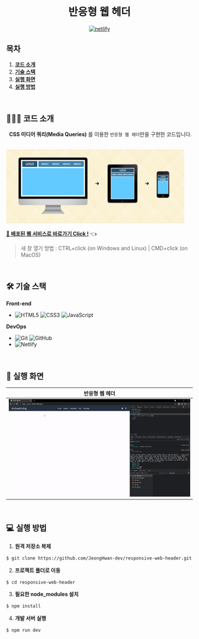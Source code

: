 <div align="center">
  <br />
  <h1>반응형 웹 헤더</h1>
  <a href="https://app.netlify.com/sites/happy-einstein-fc8546/deploys">
    <img src="https://api.netlify.com/api/v1/badges/825a6412-e24c-471f-84d9-ca43293f4b6c/deploy-status" alt="netlify" />
  </a>
  <br />
</div>

## 목차

1. [**코드 소개**](#1)
2. [**기술 스택**](#2)
3. [**실행 화면**](#3)
4. [**실행 방법**](#4)

<br />

<div id="1"></div>

## 💁🏻‍♂ 코드 소개

&nbsp;&nbsp;**CSS 미디어 쿼리(Media Queries)** 를 이용한 `반응형 웹 헤더`만을 구현한 코드입니다.

<br />

<img src="./images/example.jpg" alt="Responsive Web Header" height="200px" />

<br />

[**🔗 배포된 웹 서비스로 바로가기 Click !**](https://happy-einstein-fc8546.netlify.app/) 👈

> 새 창 열기 방법 : CTRL+click (on Windows and Linux) | CMD+click (on MacOS)

<br />

<div id="2"></div>

## 🛠 기술 스택

**Front-end**

- ![HTML5](https://img.shields.io/badge/-HTML5-E34F26?&logo=html5&logoColor=white) ![CSS3](https://img.shields.io/badge/-CSS3-1572B6?&logo=css3&logoColor=white) ![JavaScript](https://img.shields.io/badge/-JavaScript-F7DF1E?&logo=javascript&logoColor=white)

**DevOps**

- ![Git](https://img.shields.io/badge/-Git-F05032?&logo=git&logoColor=white) ![GitHub](https://img.shields.io/badge/-GitHub-181717?&logo=github&logoColor=white)
- ![Netlify](https://img.shields.io/badge/-Netlify-00C7B7?&logo=netlify&logoColor=white)

<br />

<div id="3"></div>

## 📄 실행 화면

|                                       반응형 웹 헤더                                        |
| :-----------------------------------------------------------------------------------------: |
| <img src="./images/responsive-web-header.gif" alt="Responsive Web Header" width="1200px" /> |

<br />

<div id="4"></div>

## 💻 실행 방법

1. **원격 저장소 복제**

```bash
$ git clone https://github.com/JeongHwan-dev/responsive-web-header.git
```

2. **프로젝트 폴더로 이동**

```bash
$ cd responsive-web-header
```

3. **필요한 node_modules 설치**

```bash
$ npm install
```

4. **개발 서버 실행**

```bash
$ npm run dev
```
